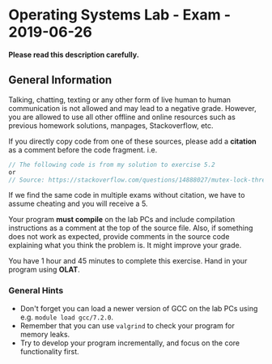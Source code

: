 # Operating Systems Lab - Exam - 2019-06-26

**Please read this description carefully.**

## General Information

Talking, chatting, texting or any other form of live 
human to human communication is not allowed and may lead to a negative grade. 
However, you are allowed to use all other offline and online resources such as 
previous homework solutions, manpages, Stackoverflow, etc.

If you directly copy code from one of these sources, please add a **citation**
as a comment before the code fragment. i.e.
```C
// The following code is from my solution to exercise 5.2
or
// Source: https://stackoverflow.com/questions/14888027/mutex-lock-threads
```

If we find the same code in multiple exams 
without citation, we have to assume cheating and you will receive a 5.

Your program **must compile** on the lab PCs and include compilation 
instructions as a comment at the top of the source file. Also, if 
something does not work as expected, provide comments in the source 
code explaining what you think the problem is. It might improve your grade.

You have 1 hour and 45 minutes to complete this exercise.
Hand in your program using **OLAT**.

### General Hints

 * Don't forget you can load a newer version of GCC on the lab PCs using e.g. `module load gcc/7.2.0`.
 * Remember that you can use `valgrind` to check your program for memory leaks.
 * Try to develop your program incrementally, and focus on the core functionality first.